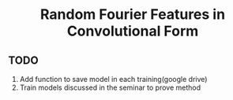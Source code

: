 # <center> Random Fourier Features in Convolutional Form </center>


## TODO 
1. Add function to save model in each training(google drive)
2. Train models discussed in the seminar to prove method